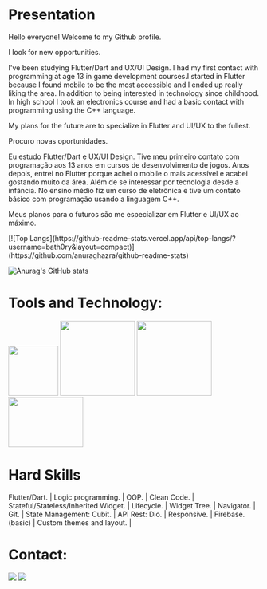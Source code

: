      
# Presentation

Hello everyone! Welcome to my Github profile.




I look for new opportunities.

I've been studying Flutter/Dart and UX/UI Design. I had my first contact with programming at age 13 in game development courses.I started in Flutter because I found mobile to be the most accessible and I ended up really liking the area. In addition to being interested in technology since childhood.
In high school I took an electronics course and had a basic contact with programming using the C++ language.


My plans for the future are to specialize in Flutter and UI/UX to the fullest.


Procuro novas oportunidades.

Eu estudo Flutter/Dart e UX/UI Design. Tive meu primeiro contato com programação aos 13 anos em cursos de desenvolvimento de jogos. Anos depois, entrei no Flutter porque achei o mobile o mais acessível e acabei gostando muito da área. Além de se interessar por tecnologia desde a infância.
No ensino médio fiz um curso de eletrônica e tive um contato básico com programação usando a linguagem C++.


Meus planos para o futuros são me especializar em Flutter e UI/UX ao máximo.




<div>
[![Top Langs](https://github-readme-stats.vercel.app/api/top-langs/?username=bath0ry&layout=compact)](https://github.com/anuraghazra/github-readme-stats)</a>

![Anurag's GitHub stats](https://github-readme-stats.vercel.app/api?username=bath0ry&show_icons=true&theme=dracula)

</div> 


# Tools and Technology:
<div>
<img src="https://cdn.jsdelivr.net/gh/devicons/devicon/icons/flutter/flutter-original.svg" width="100" height="100"/></a> <img src="https://cdn.jsdelivr.net/gh/devicons/devicon/icons/dart/dart-original-wordmark.svg" width="150" height="150"/></a> 
            <img src="https://cdn.jsdelivr.net/gh/devicons/devicon/icons/github/github-original-wordmark.svg" width="150" height="150"/></a> 
            <img src="https://cdn.jsdelivr.net/gh/devicons/devicon/icons/vscode/vscode-original.svg" width="150" height="100"/></a> 
</div>       
          
 # Hard Skills         
          
Flutter/Dart. | Logic programming. | OOP. | Clean Code. | Stateful/Stateless/Inherited Widget. | Lifecycle. | Widget Tree. | Navigator. | Git. |
State Management: Cubit. | API Rest: Dio. | Responsive. | Firebase.(basic) | Custom themes and layout. |


# Contact:

<div>



<a href = "mailto:plylegacy@gmail.com"><img src="https://img.shields.io/badge/Gmail-D14836?style=for-the-badge&logo=gmail&logoColor=white" target="_blank"></a>
<a href="https://www.linkedin.com/in/paulo-gomes-a8474b228/" target="_blank"><img src="https://img.shields.io/badge/-LinkedIn-%230077B5?style=for-the-badge&logo=linkedin&logoColor=white" target="_blank"></a>   
</div>

##







